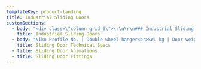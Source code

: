 ```yaml
---
templateKey: product-landing
title: Industrial Sliding Doors
customSections:
  - body: "<div class=\"column grid_6\">\r\n\r\n### Industrial Sliding Barn Doors\r\n\r\nNikoTrack industrial Sliding Barn Doors uses enclosed monorail track and fittings that are low friction and easy to operate for door weights of up to 1600 kgs – 3,520 lbs. Niko offers a complete range of installation fittings and track sizes to meet extreme working conditions for heavy industrial and barn door applications. The trolleys, track and fittings systems are maintenance free, electro galvanized, modular and simple to install. The inverted track profiles protect the trolley systems from accumulations of dust, dirt and ice ensuring a smooth operation of large sliding door systems. With applications ranging from agricultural to aircraft hanger doors and numerous industrial door for applications, Niko Track offers a complete engineered solution.\r\n\r\n### Selection of Sliding Door Uses\r\n\r\n**Folding sliding door track** and fittings provide a space effective solution for sliding doors, ideal for applications in patio sliding doors and partition sliding doors. Also NikoTrack folding sliding doors have been used in factories, workshops, and even schools for separating classrooms. ![nikotrack for sliding curtains](http://nikotrack.com/slidingdoors/files/2012/11/plasticcurtains_lg-150x150.jpg)The lightweight range of NikoTrack sliding door track is ideal for **sliding curtain applications**. The possibilities for applications are only limited by your imagination. NikoTrack sliding curtain track and fittings have been used in PVC strip sliding curtains, sliding curtains for welder stations, sliding netting in gymnasiums, and sliding theatre curtains.\r\n\r\n![nikotrack for folding doors](http://nikotrack.com/slidingdoors/files/2012/11/foldinggray_lg-150x150.jpg)NikoTrack sliding door track can be used to create **sliding partition systems** for both residential and industrial environments. NikoTrack has had applications in movable walls, sliding partitions for segmenting work areas and dividing rooms.\r\n\r\n[Link: NikoTrack Heavy Duty Applications Catalog](http://nikotrack.com/wp-content/pdfs/NikoTrack_Heavy_Duty.pdf \"NikoTrack Heavy Duty Assemblies Catalog\")\r\n\r\n[Link: B1 Heavy Duty Sliding Door Fittings](http://nikotrack.com/wp-content/pdfs/B1-Heavy-Duty-Sliding-Door-Hardware_ver_05_16.pdf)\r\n\r\n</div>\r\n\r\n<div class=\"column grid_6 last\">\r\n\r\n### Advantages of Niko Sliding Barn Door Track\r\n\r\n![double industrial sliding door](http://nikotrack.com/slidingdoors/files/2012/11/double-door_sm.jpg)The NikoTrack monorail sliding industrial doors are designed to handle working loads of up to 3,520 lbs (1600 KGs) using an enclosed monorail track systems. NikoTrack industrial sliding door track and all components are electro galvanized to meet tough working environments for both inside and outside work areas. The NikoTrack has a tapered track that automatically guides the trolley to the center of the track, moving the heaviest loads only requires a fraction of force to begin movement and even less to maintain it. There is a 100/1 weight to force ratio, so to move a 1,000 lbs of material only requires 10 lbs of force to start moving it and only 8 lbs to continue moving. Also, the NikoTracks inverted tapered track profile, there is a much less likelihood of dirt/dust/snow/ice accumulating inside of the track which will require less maintenance and ensure reliability. All fittings are zinc plate for maximum durability and protection for tough operating environments. Tracks are available in 6 meter length (19.70 feet), they are cold rolled with tapered sides designed to center the trolleys, prevent dust build up assuring smooth transfer of trolleys.[![NikoTrack Track Series Profiles](http://nikotrack.com/slidingdoors/files/2012/11/Track-Profiles-300x265.jpg)](http://nikotrack.com/slidingdoors/files/2012/11/Track-Profiles.jpg)</div>"
    title: Industrial Sliding Doors
  - body: "Niko Profile No. | Double wheel hanger<br>SWL kg | Door weight max (2 hangers)<br>SWL kg | Door weight max (2 hangers)<br>Electric Operation<br>SWL kg | Door weight max for harmonica and folding doors<br>SWL kg\r\n--- | --- | --- | --- | ---\r\n21.000 | 45 | 90 | – | 22\r\n23.000 | 100 | 200 | 100 | 50\r\n24.000 | 200 | 400 | 200 | 100\r\n25.000 | 300 | 600 | 300 | 150\r\n26.000 | 600 | 1200 | 600 | 300\r\n27.000 | 1000 | 2000 | 1200 | – |"
    title: Sliding Door Technical Specs
  - title: Sliding Door Animations
  - title: Sliding Door Fittings
---
```


